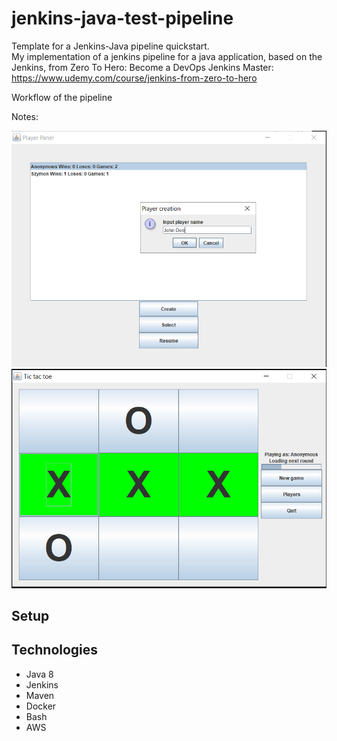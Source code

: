 # jenkins-java-test-pipeline

Template for a Jenkins-Java pipeline quickstart. <br/>
My implementation of a jenkins pipeline for a java application, based on the Jenkins, from Zero To Hero: Become a DevOps Jenkins Master:
https://www.udemy.com/course/jenkins-from-zero-to-hero


Workflow of the pipeline

Notes:





![alt text](https://github.com/szymonstuszek/Tic-Tac-Toe/blob/master/src/main/resources/screens/tic2.PNG)
![alt text](https://github.com/szymonstuszek/Tic-Tac-Toe/blob/master/src/main/resources/screens/tic3.PNG)


## Setup


## Technologies
 - Java 8
 - Jenkins
 - Maven
 - Docker
 - Bash
 - AWS
 
